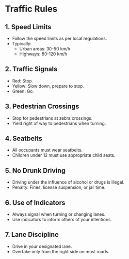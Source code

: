 # Traffic Rules

## 1. Speed Limits
   - Follow the speed limits as per local regulations.
   - Typically: 
     - Urban areas: 30-50 km/h
     - Highways: 80-120 km/h

## 2. Traffic Signals
   - Red: Stop.
   - Yellow: Slow down, prepare to stop.
   - Green: Go.

## 3. Pedestrian Crossings
   - Stop for pedestrians at zebra crossings.
   - Yield right of way to pedestrians when turning.

## 4. Seatbelts
   - All occupants must wear seatbelts.
   - Children under 12 must use appropriate child seats.

## 5. No Drunk Driving
   - Driving under the influence of alcohol or drugs is illegal.
   - Penalty: Fines, license suspension, or jail time.

## 6. Use of Indicators
   - Always signal when turning or changing lanes.
   - Use indicators to inform others of your intentions.

## 7. Lane Discipline
   - Drive in your designated lane.
   - Overtake only from the right side on most roads.

